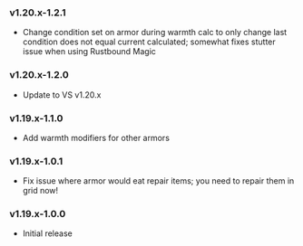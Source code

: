 ### v1.20.x-1.2.1

- Change condition set on armor during warmth calc to only change last condition does not equal current calculated; somewhat fixes stutter issue when using Rustbound Magic

### v1.20.x-1.2.0

 - Update to VS v1.20.x

### v1.19.x-1.1.0

 - Add warmth modifiers for other armors

### v1.19.x-1.0.1

 - Fix issue where armor would eat repair items; you need to repair them in grid now!

### v1.19.x-1.0.0

 - Initial release
